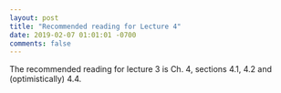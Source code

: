 ```yaml
---
layout: post
title: "Recommended reading for Lecture 4"
date: 2019-02-07 01:01:01 -0700
comments: false
---
```


The recommended reading for lecture 3 is Ch. 4, sections 4.1, 4.2 and (optimistically) 4.4.
